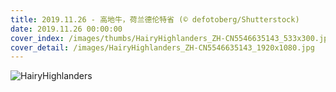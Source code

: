 ```yaml
---
title: 2019.11.26 - 高地牛，荷兰德伦特省 (© defotoberg/Shutterstock)
date: 2019.11.26 00:00:00
cover_index: /images/thumbs/HairyHighlanders_ZH-CN5546635143_533x300.jpg
cover_detail: /images/HairyHighlanders_ZH-CN5546635143_1920x1080.jpg
---
```


![HairyHighlanders](/images/HairyHighlanders_ZH-CN5546635143_1920x1080.jpg)
